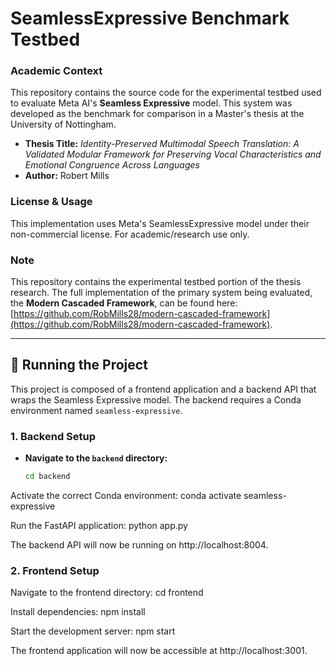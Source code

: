 # SeamlessExpressive Benchmark Testbed

### Academic Context

This repository contains the source code for the experimental testbed used to evaluate Meta AI's **Seamless Expressive** model. This system was developed as the benchmark for comparison in a Master's thesis at the University of Nottingham.

- **Thesis Title:** *Identity-Preserved Multimodal Speech Translation: A Validated Modular Framework for Preserving Vocal Characteristics and Emotional Congruence Across Languages*
- **Author:** Robert Mills

### License & Usage

This implementation uses Meta's SeamlessExpressive model under their non-commercial license. For academic/research use only.

### Note

This repository contains the experimental testbed portion of the thesis research. The full implementation of the primary system being evaluated, the **Modern Cascaded Framework**, can be found here: [https://github.com/RobMills28/modern-cascaded-framework](https://github.com/RobMills28/modern-cascaded-framework).

---

## 🚀 Running the Project

This project is composed of a frontend application and a backend API that wraps the Seamless Expressive model. The backend requires a Conda environment named `seamless-expressive`.

### 1. Backend Setup

- **Navigate to the `backend` directory:**
  ```bash
  cd backend

Activate the correct Conda environment:
conda activate seamless-expressive

Run the FastAPI application:
python app.py

The backend API will now be running on http://localhost:8004.

### 2. Frontend Setup

Navigate to the frontend directory:
cd frontend

Install dependencies:
npm install

Start the development server:
npm start

The frontend application will now be accessible at http://localhost:3001.
